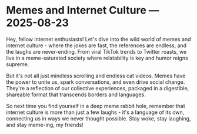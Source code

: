 # Memes and Internet Culture — 2025-08-23

Hey, fellow internet enthusiasts! Let's dive into the wild world of memes and internet culture - where the jokes are fast, the references are endless, and the laughs are never-ending. From viral TikTok trends to Twitter roasts, we live in a meme-saturated society where relatability is key and humor reigns supreme.

But it's not all just mindless scrolling and endless cat videos. Memes have the power to unite us, spark conversations, and even drive social change. They're a reflection of our collective experiences, packaged in a digestible, shareable format that transcends borders and languages.

So next time you find yourself in a deep meme rabbit hole, remember that internet culture is more than just a few laughs - it's a language of its own, connecting us in ways we never thought possible. Stay woke, stay laughing, and stay meme-ing, my friends!